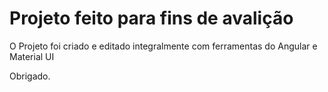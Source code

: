 # Projeto feito para fins de avalição

O Projeto foi criado e editado integralmente com ferramentas do Angular e Material UI

Obrigado.
